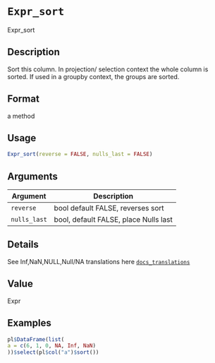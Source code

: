 # `Expr_sort`

Expr_sort


## Description

Sort this column. In projection/ selection context the whole column is sorted.
 If used in a groupby context, the groups are sorted.


## Format

a method


## Usage

```r
Expr_sort(reverse = FALSE, nulls_last = FALSE)
```


## Arguments

Argument      |Description
------------- |----------------
`reverse`     |     bool default FALSE, reverses sort
`nulls_last`     |     bool, default FALSE, place Nulls last


## Details

See Inf,NaN,NULL,Null/NA translations here [`docs_translations`](#docstranslations)


## Value

Expr


## Examples

```r
pl$DataFrame(list(
a = c(6, 1, 0, NA, Inf, NaN)
))$select(pl$col("a")$sort())
```


